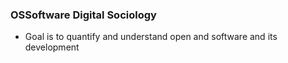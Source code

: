 ### OSSoftware Digital Sociology
- Goal is to quantify and understand open and software and its development
